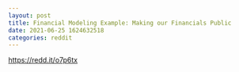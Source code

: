 ```yaml
--- 
layout: post 
title: Financial Modeling Example: Making our Financials Public 
date: 2021-06-25 1624632518 
categories: reddit 
--- 
```

https://redd.it/o7p6tx